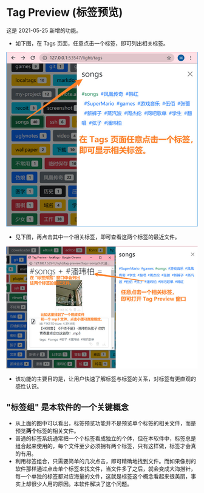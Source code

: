 # Tag Preview (标签预览)

这是 2021-05-25 新增的功能。

- 如下图，在 Tags 页面，任意点击一个标签，即可列出相关标签。

![tag-preview-1.jpg](../screenshots/tag-preview-1.jpg)

- 见下图，再点击其中一个相关标签，即可查看这两个标签的最近文件。

![tag-preview-2.jpg](../screenshots/tag-preview-2.jpg)


- 该功能的主要目的是，让用户快速了解标签与标签的关系，对标签有更直观的感性认识。

## "标签组" 是本软件的一个关键概念

- 从上面的图中可以看出，标签预览功能并不是预览单个标签的相关文件，而是预览**两个**标签的相关文件。
- 普通的标签系统通常把一个个标签看成独立的个体，但在本软件中，标签总是组合起来使用的，每个文件至少必须拥有两个标签，只有这样做，标签才会真的有用。
- 利用标签组合，只需要简单的几次点击，即可精确地找到文件。而如果像别的软件那样通过点击单个标签来找文件，当文件多了之后，就会变成大海捞针，每一个单独的标签都对应海量的文件，这就是标签这个概念看起来很美丽，事实上却很少人用的原因。本软件解决了这个问题。
